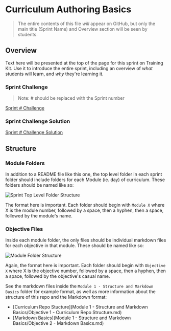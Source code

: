 # Curriculum Authoring Basics

> The entire contents of this file *will* appear on GitHub, but only the main title (Sprint Name) and Overview section will be seen by students.

## Overview

Text here will be presented at the top of the page for this sprint on Training Kit. Use it to introduce the entire sprint, including an overview of _what_ students will learn, and _why_ they're learning it.

### Sprint Challenge

> Note: # should be replaced with the Sprint number

[Sprint # Challenge](github.com/LambdaSchool/trackName-sprint-challenge-sprintName)

### Sprint Challenge Solution

[Sprint # Challenge Solution](github.com/LambdaSchool/trackName-sprint-challenge-sprintName-solution)

## Structure

### Module Folders

In addition to a README file like this one, the top level folder in each sprint folder should include folders for each Module (ie. day) of curriculum. These folders should be named like so:

![Sprint Top Level Folder Structure](../images/SprintTopLevel.png)

The format here is important. Each folder should begin with `Module X` where X is the module number, followed by a space, then a hyphen, then a space, followed by the module's name.

### Objective Files

Inside each module folder, the only files should be individual markdown files for each objective in that module. These should be named like so:

![Module Folder Structure](../images/ModuleFolder.png)

Again, the format here is important. Each folder should begin with `Objective X` where X is the objective number, followed by a space, then a hyphen, then a space, followed by the objective's casual name.

See the markdown files inside the `Module 1 - Structure and Markdown Basics` folder for example format, as well as more information about the structure of this repo and the Markdown format:

- [Curriculum Repo Stucture](Module 1 - Structure and Markdown Basics/Objective 1 - Curriculum Repo Structure.md)
- [Markdown Basics](Module 1 - Structure and Markdown Basics/Objective 2 - Markdown Basics.md)
